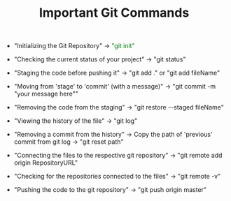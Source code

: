 <h1 align="center">Important Git Commands</h1>

<br/>

- "Initializing the Git Repository" -> <font color = "green"> "git init" </font>

- "Checking the current status of your project" -> "git status"

- "Staging the code before pushing it" -> "git add ." or "git add fileName"

- "Moving from 'stage' to 'commit' (with a message)" -> "git commit -m "your message here""

- "Removing the code from the staging" -> "git restore --staged fileName"

- "Viewing the history of the file" -> "git log"

- "Removing a commit from the history" -> Copy the path of 'previous' commit from git log -> "git reset path"

- "Connecting the files to the respective git repository" -> "git remote add origin RepositoryURL"

- "Checking for the repositories connected to the files" -> "git remote -v"

- "Pushing the code to the git repository" -> "git push origin master"
